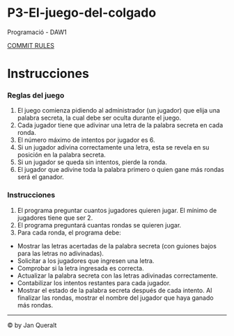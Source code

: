 # P3-El-juego-del-colgado
Programació - DAW1

[COMMIT RULES](https://github.com/Desenvolupament-d-aplicacions-web-1/P3-El-juego-del-colgado/blob/main/COMMIT_RULES.md)

# Instrucciones

### Reglas del juego
1. El juego comienza pidiendo al administrador (un jugador) que elija una palabra secreta, la cual debe ser oculta durante el juego.
2. Cada jugador tiene que adivinar una letra de la palabra secreta en cada ronda.
3. El número máximo de intentos por jugador es 6.
4. Si un jugador adivina correctamente una letra, esta se revela en su posición en la palabra secreta.
5. Si un jugador se queda sin intentos, pierde la ronda.
6. El jugador que adivine toda la palabra primero o quien gane más rondas será el ganador.

### Instrucciones
1. El programa preguntar cuantos jugadores quieren jugar. El mínimo de jugadores tiene que ser 2.
2. El programa preguntará cuantas rondas se quieren jugar.
3. Para cada ronda, el programa debe:
- Mostrar las letras acertadas de la palabra secreta (con guiones bajos para las letras no adivinadas).
- Solicitar a los jugadores que ingresen una letra.
- Comprobar si la letra ingresada es correcta.
- Actualizar la palabra secreta con las letras adivinadas correctamente.
- Contabilizar los intentos restantes para cada jugador.
- Mostrar el estado de la palabra secreta después de cada intento.
Al finalizar las rondas, mostrar el nombre del jugador que haya ganado más rondas.

---
&copy; by Jan Queralt